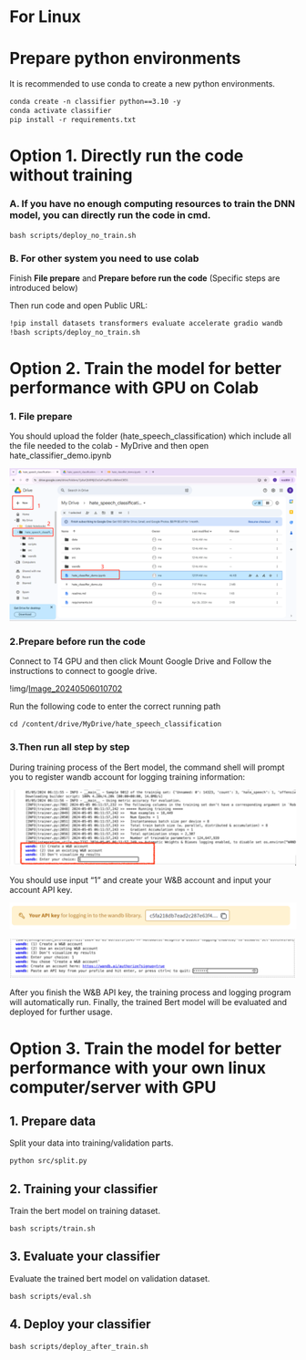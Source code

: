 # For Linux

# Prepare python environments

It is recommended to use conda to create a new python environments.
```
conda create -n classifier python==3.10 -y
conda activate classifier
pip install -r requirements.txt
```

# Option 1. Directly run the code without training

### A. If you have no enough computing resources to train the DNN model, you can directly run the code in cmd.

```
bash scripts/deploy_no_train.sh
```

### B. For other system you need to use colab

Finish **File prepare** and **Prepare before run the code** (Specific steps are introduced below)

Then run code and open Public URL:

```
!pip install datasets transformers evaluate accelerate gradio wandb
!bash scripts/deploy_no_train.sh
```

# Option 2. Train the model for better performance with GPU on Colab

### 1. File prepare

You should upload the folder (hate_speech_classification) which include all the file needed to the colab - MyDrive and then open hate_classifier_demo.ipynb

![Image_20240506010410](.\img\Image_20240506010410.png)

### 2.Prepare before run the code

Connect to T4 GPU and then click Mount Google Drive and Follow the instructions to connect to google drive.

!img/[Image_20240506010702](.\img\Image_20240506010702.png)

Run the following code to enter the correct running path

```
cd /content/drive/MyDrive/hate_speech_classification
```

### 3.Then run all step by step

During training process of the Bert model, the command shell will prompt you to register wandb account for logging training information: 

![Image_20240506014409](.\img\Image_20240506014409.png)

You should use input “1” and create your W&B account and input your account API key.

![Image_20240506014446](.\img\Image_20240506014446.png)

![Image_20240506014509](.\img\Image_20240506014509.png)

After you finish the W&B API key, the training process and logging program will automatically run. Finally, the trained Bert model will be evaluated and deployed for further usage. 

# Option 3. Train the model for better performance with your own linux computer/server with GPU

## 1. Prepare data
Split your data into training/validation parts.
```
python src/split.py
```


## 2. Training your classifier
Train the bert model on training dataset.
```
bash scripts/train.sh
```

## 3. Evaluate your classifier
Evaluate the trained bert model on validation dataset.
```
bash scripts/eval.sh
```


## 4. Deploy your classifier
```
bash scripts/deploy_after_train.sh
```
